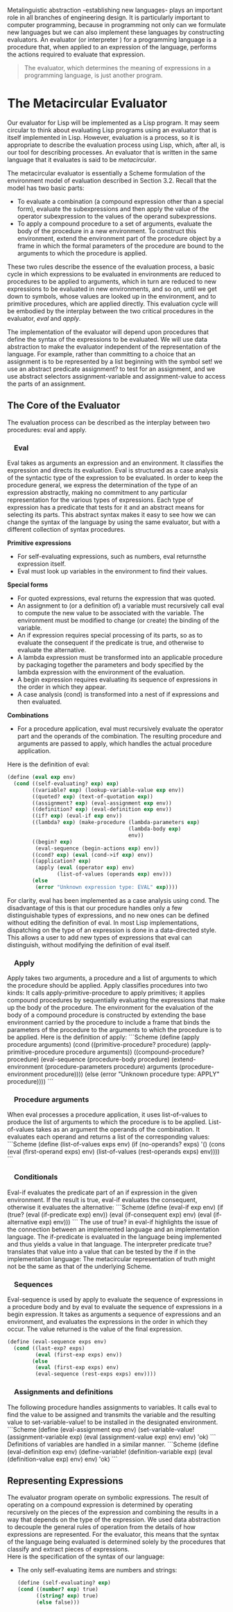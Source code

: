 Metalinguistic abstraction -establishing new languages- plays an important role in all branches of engineering design. It is particularly important to computer programming, because in programming not only can we formulate new languages but we can also implement these languages by constructing evaluators. An evaluator (or interpreter ) for a programming language is a procedure that, when applied to an expression of the language, performs the actions required to evaluate that expression. 

> The evaluator, which determines the meaning of expressions in a programming language, is just another program.


# The Metacircular Evaluator
Our evaluator for Lisp will be implemented as a Lisp program. It may seem circular to think about evaluating Lisp programs using an evaluator that is itself implemented in Lisp. However, evaluation is a process, so it is appropriate to describe the evaluation process using Lisp, which, after all, is our tool for describing processes. An evaluator that is written in the same language that it evaluates is said to be _metacircular_.  

The metacircular evaluator is essentially a Scheme formulation of the environment model of evaluation described in Section 3.2. Recall that the model has two basic parts:

* To evaluate a combination (a compound expression other than a special form), evaluate the subexpressions and then apply the value of the operator subexpression to the values of the operand subexpressions.
* To apply a compound procedure to a set of arguments, evaluate the body of the procedure in a new environment. To construct this environment, extend the environment part of the procedure object by a frame in which the formal parameters of the procedure are bound to the arguments to which the procedure is applied.

These two rules describe the essence of the evaluation process, a basic cycle in which expressions to be evaluated in environments are reduced to procedures to be applied to arguments, which in turn are reduced to new expressions to be evaluated in new environments, and so on, until we get down to symbols, whose values are looked up in the environment, and to primitive procedures, which are applied directly. This evaluation cycle will be embodied by the interplay between the two critical procedures in the evaluator, _eval_ and _apply_.  

The implementation of the evaluator will depend upon procedures that define the syntax of the expressions to be evaluated. We will use data abstraction to make the evaluator independent of the representation of the language. For example, rather than committing to a choice that an assignment is to be represented by a list beginning with the symbol set! we use an abstract predicate assignment? to test for an assignment, and we use abstract selectors assignment-variable and assignment-value to access the parts of an assignment.

## The Core of the Evaluator
The evaluation process can be described as the interplay between two procedures: eval and apply.
<h3>&nbsp;&nbsp;&nbsp;&nbsp;Eval</h3>
Eval takes as arguments an expression and an environment. It classifies the expression and directs its evaluation. Eval is structured as a case analysis of the syntactic type of the expression to be evaluated. In order to keep the procedure general, we express the determination of the type of an expression abstractly, making no commitment to any particular representation for the various types of expressions. Each type of expression has a predicate that tests for it and an abstract means for selecting its parts. This abstract syntax makes it easy to see how we can change the syntax of the language by using the same evaluator, but with a different collection of syntax procedures.  

__Primitive expressions__  

* For self-evaluating expressions, such as numbers, eval returnsthe expression itself.
* Eval must look up variables in the environment to find their values.

__Special forms__  

* For quoted expressions, eval returns the expression that was quoted.
* An assignment to (or a definition of) a variable must recursively call eval to compute the new value to be associated with the variable. The environment must be modified to change (or create) the binding of the variable.
* An if expression requires special processing of its parts, so as to evaluate the consequent if the predicate is true, and otherwise to evaluate the alternative.
* A lambda expression must be transformed into an applicable procedure by packaging together the parameters and body specified by the lambda expression with the environment of the evaluation.
* A begin expression requires evaluating its sequence of expressions in the order in which they appear.
* A case analysis (cond) is transformed into a nest of if expressions and then evaluated.

__Combinations__  

* For a procedure application, eval must recursively evaluate the operator part and the operands of the combination. The resulting procedure and arguments are passed to apply, which handles the actual procedure application.

Here is the definition of eval:
```Scheme
(define (eval exp env)
  (cond ((self-evaluating? exp) exp)
        ((variable? exp) (lookup-variable-value exp env))
        ((quoted? exp) (text-of-quotation exp))
        ((assignment? exp) (eval-assignment exp env))
        ((definition? exp) (eval-definition exp env))
        ((if? exp) (eval-if exp env))
        ((lambda? exp) (make-procedure (lambda-parameters exp)
                                       (lambda-body exp)
                                       env))
        ((begin? exp)
         (eval-sequence (begin-actions exp) env))
        ((cond? exp) (eval (cond->if exp) env))
        ((application? exp)
         (apply (eval (operator exp) env)
                (list-of-values (operands exp) env)))
        (else
         (error "Unknown expression type: EVAL" exp))))
```
For clarity, eval has been implemented as a case analysis using cond. The disadvantage of this is that our procedure handles only a few distinguishable types of expressions, and no new ones can be defined without editing the definition of eval. In most Lisp implementations, dispatching on the type of an expression is done in a data-directed style. This allows a user to add new types of expressions that eval can distinguish, without modifying the definition of eval itself.

<h3>&nbsp;&nbsp;&nbsp;&nbsp;Apply</h3>
Apply takes two arguments, a procedure and a list of arguments to which the procedure should be applied. Apply classifies procedures into two kinds: It calls apply-primitive-procedure to apply primitives; it applies compound procedures by sequentially evaluating the expressions that make up the body of the procedure. The environment for the evaluation of the body of a compound procedure is constructed by extending the base environment carried by the procedure to include a frame that binds the parameters of the procedure to the arguments to which the procedure is to be applied. Here is the definition of apply:
```Scheme
(define (apply procedure arguments)
  (cond ((primitive-procedure? procedure)
         (apply-primitive-procedure procedure arguments))
        ((compound-procedure? procedure)
         (eval-sequence
          (procedure-body procedure)
          (extend-environment
           (procedure-parameters procedure)
           arguments
           (procedure-environment procedure))))
        (else
         (error
          "Unknown procedure type: APPLY" procedure)))) 
```
<h3>&nbsp;&nbsp;&nbsp;&nbsp;Procedure arguments</h3>
When eval processes a procedure application, it uses list-of-values to produce the list of arguments to which the procedure is to be applied. List-of-values takes as an argument the operands of the combination. It evaluates each operand and returns a list of the corresponding values:
```Scheme
(define (list-of-values exps env)
  (if (no-operands? exps)
      '()
      (cons (eval (first-operand exps) env)
            (list-of-values (rest-operands exps) env))))
```
<h3>&nbsp;&nbsp;&nbsp;&nbsp;Conditionals</h3>
Eval-if evaluates the predicate part of an if expression in the given environment. If the result is true, eval-if evaluates the consequent, otherwise it evaluates the alternative:
```Scheme
(define (eval-if exp env)
  (if (true? (eval (if-predicate exp) env))
      (eval (if-consequent exp) env)
      (eval (if-alternative exp) env)))
```
The use of true? in eval-if highlights the issue of the connection between an implemented language and an implementation language. The if-predicate is evaluated in the language being implemented and thus yields a value in that language. The interpreter predicate true? translates that value into a value that can be tested by the if in the implementation language: The metacircular representation of truth might not be the same as that of the underlying Scheme.

<h3>&nbsp;&nbsp;&nbsp;&nbsp;Sequences</h3>

Eval-sequence is used by apply to evaluate the sequence of expressions in a procedure body and by eval to evaluate the sequence of expressions in a begin expression. It takes as arguments a sequence of expressions and an environment, and evaluates the expressions in the order in which they occur. The value returned is the value of the final expression.
```Scheme
(define (eval-sequence exps env)
  (cond ((last-exp? exps)
         (eval (first-exp exps) env))
        (else
         (eval (first-exp exps) env)
         (eval-sequence (rest-exps exps) env))))
```

<h3>&nbsp;&nbsp;&nbsp;&nbsp;Assignments and definitions</h3>
The following procedure handles assignments to variables. It calls eval to find the value to be assigned and transmits the variable and the resulting value to set-variable-value! to be installed in the designated environment.
```Scheme
(define (eval-assignment exp env)
  (set-variable-value! (assignment-variable exp)
                       (eval (assignment-value exp) env)
                       env)
  'ok)
```
Definitions of variables are handled in a similar manner.
```Scheme
(define (eval-definition exp env)
  (define-variable! (definition-variable exp)
    (eval (definition-value exp) env)
    env)
  'ok)
```

## Representing Expressions

The evaluator program operate on symbolic expressions. The result of operating on a compound expression is determined by operating recursively on the pieces of the expression and combining the results in a way that depends on the type of the expression. We used data abstraction to decouple the general rules of operation from the details of how expressions are represented. For the evaluator, this means that the syntax of the language being evaluated is determined solely by the procedures that classify and extract pieces of expressions.  
Here is the specification of the syntax of our language:

* The only self-evaluating items are numbers and strings:
  ```Scheme
  (define (self-evaluating? exp)
  (cond ((number? exp) true)
        ((string? exp) true)
        (else false)))
  ```





















